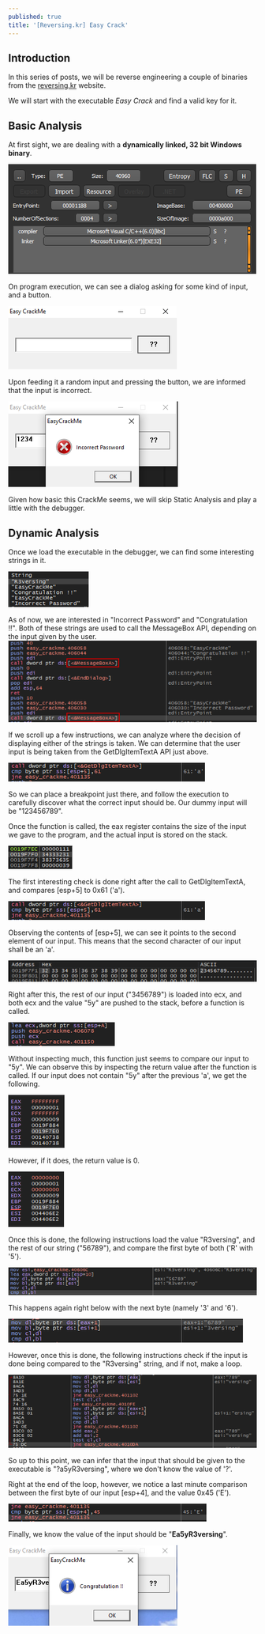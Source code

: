 ```yaml
---
published: true
title: '[Reversing.kr] Easy Crack'
---
```

## Introduction
In this series of posts, we will be reverse engineering a couple of binaries from the [reversing.kr](http://reversing.kr/) website. 

We will start with the executable *Easy Crack* and find a valid key for it.

## Basic Analysis
At first sight, we are dealing with a **dynamically linked, 32 bit Windows binary**.

![](../assets/easycrack/die.png)

On program execution, we can see a dialog asking for some kind of input, and a button.

![](../assets/easycrack/input.png)

Upon feeding it a random input and pressing the button, we are informed that the input is incorrect.

![](../assets/easycrack/wrong_input.png)

Given how basic this CrackMe seems, we will skip Static Analysis and play a little with the debugger.

## Dynamic Analysis
Once we load the executable in the debugger, we can find some interesting strings in it.

![](../assets/easycrack/strings.png)

As of now, we are interested in "Incorrect Password" and "Congratulation !!". Both of these strings are used to call the MessageBox API, depending on the input given by the user.
![](../assets/easycrack/goodbadboy.png)

If we scroll up a few instructions, we can analyze where the decision of displaying either of the strings is taken. We can determine that the user input is being taken from the GetDlgItemTextA API just above.

![](../assets/easycrack/getdlg.png)

So we can place a breakpoint just there, and follow the execution to carefully discover what the correct input should be. Our dummy input will be "123456789".

Once the function is called, the eax register contains the size of the input we gave to the program, and the actual input is stored on the stack.

![](../assets/easycrack/stack.png)

The first interesting check is done right after the call to GetDlgItemTextA, and compares [esp+5] to 0x61 ('a').

![](../assets/easycrack/getdlg.png)

Observing the contents of [esp+5], we can see it points to the second element of our input. This means that the second character of our input shall be an 'a'.

![](../assets/easycrack/dump.png)

Right after this, the rest of our input ("3456789") is loaded into ecx, and both ecx and the value "5y" are pushed to the stack, before a function is called.

![](../assets/easycrack/5y.png)

Without inspecting much, this function just seems to compare our input to "5y". We can observe this by inspecting the return value after the function is called. If our input does not contain "5y" after the previous 'a', we get the following.

![](../assets/easycrack/no5y.png)

However, if it does, the return value is 0.

![](../assets/easycrack/yes5y.png)

Once this is done, the following instructions load the value "R3versing", and the rest of our string ("56789"), and compare the first byte of both ('R' with '5').

![](../assets/easycrack/r3v.png)

This happens again right below with the next byte (namely '3' and '6').

![](../assets/easycrack/vers.png)

However, once this is done, the following instructions check if the input is done being compared to the "R3versing" string, and if not, make a loop.

![](../assets/easycrack/loop.png)

So up to this point, we can infer that the input that should be given to the executable is "?a5yR3versing", where we don't know the value of '?'.

Right at the end of the loop, however, we notice a last minute comparison between the first byte of our input [esp+4], and the value 0x45 ('E').

![](../assets/easycrack/last.png)

Finally, we know the value of the input should be "**Ea5yR3versing**".

![](../assets/easycrack/congrats.png)

